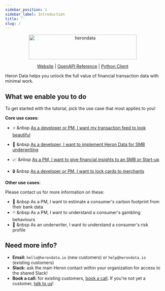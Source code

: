 ```yaml
---
sidebar_position: 1
sidebar_label: Introduction
title: ''
slug: /
---
```


<p align="center">
  <a href="https://www.herondata.io">
    <img width="350" height="80" src='/img/logo.png' alt='herondata' />
  </a>
</p>
<p align="center">
    <a href="https://www.herondata.io" target="_blank" rel="noopener noreferrer">Website</a> | <a href="/api">OpenAPI Reference</a> | <a href="https://pypi.org/project/heron-data/" target="_blank" rel="noopener noreferrer">Python Client</a>
</p>

Heron Data helps you unlock the full value of financial transaction data with minimal work. 

## What we enable you to do

To get started with the tutorial, pick the use case that most applies to you!

**Core use cases**:

- :star: &nbsp [As a developer or PM, I want my transaction feed to look beautiful](use-cases/beautiful-transactions)

- :bank: &nbsp [As a developer, I want to implement Heron Data for SMB underwriting](use-cases/smb-underwriting)

- :chart_with_upwards_trend: &nbsp [As a PM, I want to give financial insights to an SMB or Start-up](use-cases/smb-analytics)

- :lock: &nbsp [As a developer or PM, I want to lock cards to merchants](use-cases/merchant-locking)

**Other use cases**:

Please contact us for more information on these:

- :deciduous_tree: &nbsp As a PM, I want to estimate a consumer's carbon footprint from their bank data
- :black_joker: &nbsp As a PM, I want to understand a consumer's gambling behaviours
- :information_desk_person: &nbsp As an underwriter, I want to understand a consumer's risk profile

## Need more info?

- **Email:** `hello@herondata.io` (new customers) or `help@herondata.io` (existing customers)
- **Slack:** ask the main Heron contact within your organization for access to the shared Slack!
- **Book a call:** for existing customers, [book a call](https://calendly.com/johannes-26). If you're not yet a customer, [talk to us](https://calendly.com/jamieherondata)!
